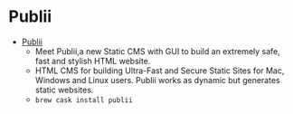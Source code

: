 # Publii
- [Publii](https://getpublii.com/)
  -  Meet Publii,a new Static CMS with GUI to build an extremely safe, fast and stylish HTML website.
  - HTML CMS for building Ultra-Fast and Secure Static Sites for Mac, Windows and Linux users. Publii works as dynamic but generates static websites.
  - `brew cask install publii`
